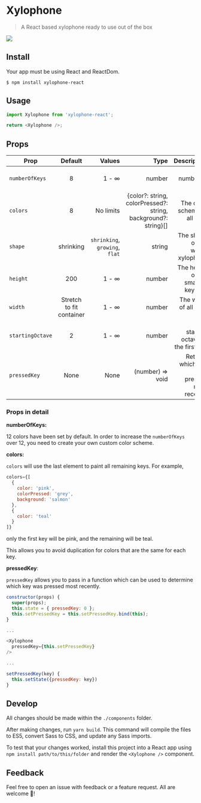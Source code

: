 # Xylophone
> A React based xylophone ready to use out of the box

<img src="https://github.com/LauraAubin/Xylophone-react/raw/master/Screenshot/Xylophone%20-%2012%20keys.png" />

## Install

Your app must be using React and ReactDom.

```
$ npm install xylophone-react
```

## Usage

```js
import Xylophone from 'xylophone-react';

return <Xylophone />;
```

## Props

| Prop        | Default   | Values |  Type  | Description |
| ------------ |:---------:| -----:| -----:|  -----:|
| `numberOfKeys`  |    8   | 1 - ∞ | number | The number of keys |
| `colors`  |    8   | No limits | {color?: string, colorPressed?: string, background?: string}[] | The color scheme of all keys |
| `shape`  |   shrinking    | `shrinking`, `growing`, `flat` | string | The shape of the whole xylophone |
| `height`  |   200    | 1 - ∞ | number | The height of the smallest key (px) |
| `width`  |   Stretch to fit container   | 1 - ∞ | number | The width of all keys (px) |
 `startingOctave`  |  2  | 1 - ∞ | number | The starting octave of the first key |
  `pressedKey`  |  None  | None | (number) => void | Returns which key was pressed most recently |


### Props in detail

**numberOfKeys:**

12 colors have been set by default. In order to increase the `numberOfKeys` over 12, you need to create your own custom color scheme.

**colors:**

`colors` will use the last element to paint all remaining keys. For example,

```js
colors={[
  {
    color: 'pink',
    colorPressed: 'grey',
    background: 'salmon'
  },
  {
    color: 'teal'
  }
]}
```

only the first key will be pink, and the remaining will be teal.

This allows you to avoid duplication for colors that are the same for each key.

**pressedKey**:

`pressedKey` allows you to pass in a function which can be used to determine which key was pressed most recently.

```js
constructor(props) {
  super(props);
  this.state = { pressedKey: 0 };
  this.setPressedKey = this.setPressedKey.bind(this);
}

...

<Xylophone
  pressedKey={this.setPressedKey}
/>

...

setPressedKey(key) {
  this.setState({pressedKey: key})
}
```

## Develop

All changes should be made within the `./components` folder.

After making changes, run `yarn build`. This command will compile the files to ES5, convert Sass to CSS, and update any Sass imports.

To test that your changes worked, install this project into a React app using `npm install path/to/this/folder` and render the `<Xylophone />` component.

## Feedback

Feel free to open an issue with feedback or a feature request. All are welcome 🤗!
